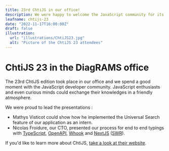 ```yaml
---
title: 23rd ChtiJS in our office!
description: We were happy to welcome the JavaScript community for its 23rd edition.
leafname: chtijs-23
date: "2022-11-17T16:00:00Z"
draft: false
illustration:
  url: "illustrations/ChtiJS23.jpg"
  alt: "Picture of the ChtiJS 23 attendees"
---
```


# ChtiJS 23 in the DiagRAMS office

The 23rd ChtiJS edition took place in our office and we spend a good moment with the JavaScript developer community. JavaScript enthusiasts and even curious minds could exchange their knowledges in a friendly atmosphere.

We were proud to lead the presentations :

- Mathys Visticot could show how he implemented the Universal Search feature of our application as an intern.
- Nicolas Froidure, our CTO, presented our process for end to end typings with [TypeScript](typescriptlang.org), [OpenAPI](https://www.openapis.org/), [Whook](https://github.com/nfroidure/whook) and [NextJS](https://nextjs.org/) ([SWR](https://swr.vercel.app/)).

If you'd like to learn more about ChtiJS, [take a look at their website](https://chtijs.francejs.org/).
